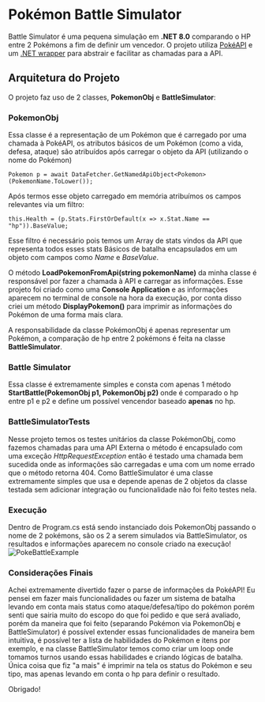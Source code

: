 # Pokémon Battle Simulator

Battle Simulator é uma pequena simulação em **.NET 8.0** comparando o HP entre 2 Pokémons a fim de definir um vencedor.
O projeto utiliza [PokéAPI](https://pokeapi.co/) e um [.NET wrapper](https://github.com/PokeD/PokeAPI-NJ.NET) para abstrair e facilitar as chamadas para a API.

## Arquitetura do Projeto
O projeto faz uso de 2 classes, **PokemonObj** e **BattleSimulator**:

### PokemonObj
Essa classe é a representação de um Pokémon que é carregado por uma chamada à PokéAPI, os atributos básicos
de um Pokémon (como a vida, defesa, ataque) são atribuídos após carregar o objeto da API (utilizando o nome do Pokémon)
```
Pokemon p = await DataFetcher.GetNamedApiObject<Pokemon>(PokemonName.ToLower());
```
Após termos esse objeto carregado em memória atribuímos os campos relevantes via um filtro:
```
this.Health = (p.Stats.FirstOrDefault(x => x.Stat.Name == "hp")).BaseValue;
```
Esse filtro é necessário pois temos um Array de stats vindos da API que representa todos esses stats Básicos de batalha encapsulados em um objeto
com campos como *Name* e *BaseValue*.

O método **LoadPokemonFromApi(string pokemonName)** da minha classe é responsável por fazer a chamada à API e carregar as informações.
Esse projeto foi criado como uma **Console Application** e as informações aparecem no terminal de console na hora da execução, por conta disso criei um método **DisplayPokemon()** para imprimir as informações do Pokémon de uma forma mais clara.

A responsabilidade da classe PokémonObj é apenas representar um Pokémon, a comparação de hp entre 2 pokémons é feita na classe **BattleSimulator**.

### Battle Simulator
Essa classe é extremamente simples e consta com apenas 1 método **StartBattle(PokemonObj p1, PokemonObj p2)** onde é comparado o hp entre p1 e p2 e define um possível vencendor baseado **apenas** no hp.

### BattleSimulatorTests
Nesse projeto temos os testes unitários da classe PokémonObj, como fazemos chamadas para uma API Externa o método é encapsulado com uma exceção *HttpRequestException* então é testado
uma chamada bem sucedida onde as informações são carregadas e uma com um nome errado que o método retorna 404.
Como BattleSimulator é uma classe extremamente simples que usa e depende apenas de 2 objetos da classe testada sem adicionar integração ou funcionalidade não foi feito testes nela.

### Execução
Dentro de Program.cs está sendo instanciado dois PokemonObj passando o nome de 2 pokémons, são os 2 a serem simulados via BattleSimulator, os resultados e informações aparecem no console criado na execução!
![PokeBattleExample](https://github.com/TMSP/PokeApiTest/assets/13991801/f65ba2b1-6108-4ee7-916f-94acfc9551ec)

### Considerações Finais
Achei extremamente divertido fazer o parse de informações da PokéAPI! Eu pensei em fazer mais funcionalidades ou fazer um sistema de batalha levando em conta
mais status como ataque/defesa/tipo do pokémon porém senti que sairia muito do escopo do que foi pedido e que será avaliado, porém da maneira que foi feito (separando Pokémon via PokemonObj e BattleSimulator)
é possível extender essas funcionalidades de maneira bem intuitiva, é possível ter a lista de habilidades do Pokémon e itens por exemplo, e na classe BattleSimulator temos como criar um loop onde tomamos turnos usando essas habilidades e criando lógicas de batalha.
Única coisa que fiz "a mais" é imprimir na tela os status do Pokémon e seu tipo, mas apenas levando em conta o hp para definir o resultado.

Obrigado!
